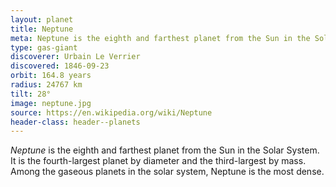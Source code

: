 ```yaml
---
layout: planet
title: Neptune
meta: Neptune is the eighth and farthest planet from the Sun in the Solar System.
type: gas-giant
discoverer: Urbain Le Verrier
discovered: 1846-09-23
orbit: 164.8 years
radius: 24767 km
tilt: 28°
image: neptune.jpg
source: https://en.wikipedia.org/wiki/Neptune
header-class: header--planets
---
```


*Neptune* is the eighth and farthest planet from the Sun in the Solar System. It is the fourth-largest planet by diameter and the third-largest by mass. Among the gaseous planets in the solar system, Neptune is the most dense.
